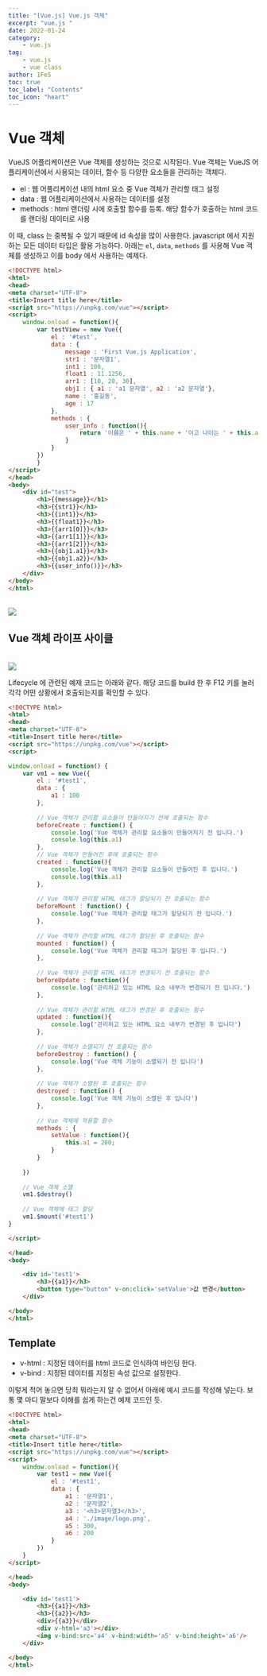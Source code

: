 ```yaml
---
title: "[Vue.js] Vue.js 객체"
excerpt: "vue.js "
date: 2022-01-24
category:
    - vue.js
tag:
    - vue.js
    - vue class
author: 1FeS
toc: true
toc_label: "Contents"
toc_icon: "heart"
---
```


# Vue 객체

VueJS 어플리케이션은 Vue 객체를 생성하는 것으로 시작된다. Vue 객체는 VueJS 어플리케이션에서 사용되는 데이터, 함수 등 다양한 요소들을 관리하는 객체다.

- el : 웹 어플리케이션 내의 html 요소 중 Vue 객체가 관리할 태그 설정
- data : 웹 어플리케이션에서 사용하는 데이터를 설정
- methods : html 랜더링 시에 호출할 함수를 등록. 해당 함수가 호출하는 html 코드를 랜더링 데이터로 사용

이 때, class 는 중복될 수 있기 때문에 id 속성을 많이 사용한다. javascript 에서 지원하는 모든 데이터 타입은 활용 가능하다. 아래는 `el`, `data`, `methods` 를 사용해 Vue 객체를 생성하고 이를 body 에서 사용하는 예제다.

```html
<!DOCTYPE html>
<html>
<head>
<meta charset="UTF-8">
<title>Insert title here</title>
<script src="https://unpkg.com/vue"></script>
<script>
	window.onload = function(){
		var testView = new Vue({
			el : '#test',
			data : {
				message : 'First Vue.js Application',
				str1 : '문자열1',
				int1 : 100,
				float1 : 11.1256,
				arr1 : [10, 20, 30],
				obj1 : { a1 : 'a1 문자열', a2 : 'a2 문자열'},
				name : '홍길동',
				age : 17
			},
			methods : {
				user_info : function(){
					return '이름은 ' + this.name + '이고 나이는 ' + this.age
				}
			}
		})
		}
</script>
</head>
<body>
	<div id="test">
		<h1>{{message}}</h1>
		<h3>{{str1}}</h3>
		<h3>{{int1}}</h3>
		<h3>{{float1}}</h3>
		<h3>{{arr1[0]}}</h3>
		<h3>{{arr1[1]}}</h3>
		<h3>{{arr1[2]}}</h3>
		<h3>{{obj1.a1}}</h3>
		<h3>{{obj1.a2}}</h3>
		<h3>{{user_info()}}</h3>
	</div>
</body>
</html>
```

<br/>
<img src="/_img/2022-01-24/test.jpg" style="margin: auto auto;">

## Vue 객체 라이프 사이클

<br/>
<img src="/_img/2022-01-24/lifecycle.jpg" style="margin: auto auto;">

Lifecycle 에 관련된 예제 코드는 아래와 같다. 해당 코드를 build 한 후 F12 키를 눌러 각각 어떤 상황에서 호출되는지를 확인할 수 있다.

```html
<!DOCTYPE html>
<html>
<head>
<meta charset="UTF-8">
<title>Insert title here</title>
<script src="https://unpkg.com/vue"></script>
<script>

window.onload = function() {
	var vm1 = new Vue({
		el : '#test1',
		data : {
			a1 : 100
		},
		
		// Vue 객체가 관리할 요소들이 만들어지기 전에 호출되는 함수
		beforeCreate : function() {
			console.log('Vue 객체가 관리할 요소들이 만들어지기 전 입니다.')
			console.log(this.a1)
		},	
		// Vue 객체가 만들어진 후에 호출되는 함수
		created : function(){
			console.log('Vue 객체가 관리할 요소들이 만들어진 후 입니다.')
			console.log(this.a1)
		},
		
		// Vue 객체가 관리할 HTML 태그가 할당되기 전 호출되는 함수
		beforeMount : function() {
			console.log('Vue 객체가 관리할 태그가 할당되기 전 입니다.')
		},
		
		// Vue 객체가 관리할 HTML 태그가 할당된 후 호출되는 함수
		mounted : function() {
			console.log('Vue 객체가 관리할 태그가 할당된 후 입니다.')
		},
		
		// Vue 객체가 관리할 HTML 태그가 변경되기 전 호출되는 함수
		beforeUpdate : function(){
			console.log('관리하고 있는 HTML 요소 내부가 변경되기 전 입니다.')
		},
		
		// Vue 객체가 관리할 HTML 태그가 변경된 후 호출되는 함수
		updated : function(){
			console.log('관리하고 있는 HTML 요소 내부가 변경된 후 입니다')
		},
		
		// Vue 객체가 소멸되기 전 호출되는 함수
		beforeDestroy : function() {
			console.log('Vue 객체 기능이 소멸되기 전 입니다')
		},
		
		// Vue 객체가 소멸된 후 호출되는 함수
		destroyed : function() {
			console.log('Vue 객체 기능이 소멸된 후 입니다')
		},
		
		// Vue 객체에 적용할 함수
		methods : {
			setValue : function(){
				this.a1 = 200;
			}
		}
		
	})
	
	// Vue 객체 소멸
	vm1.$destroy()
	
	// Vue 객체에 태그 할당
	vm1.$mount('#test1')
}

</script>

</head>
<body>

	<div id='test1'>
		<h3>{{a1}}</h3>
		<button type="button" v-on:click='setValue'>값 변경</button>
	</div>

</body>
</html>
```

## Template

- v-html : 지정된 데이터를 html 코드로 인식하여 바인딩 한다.
- v-bind : 지정된 데이터를 지정된 속성 값으로 설정한다.

이렇게 적어 놓으면 당최 뭐라는지 알 수 없어서 아래에 예시 코드를 작성해 넣는다. 보통 몇 마디 말보다 이해를 쉽게 하는건 예제 코드인 듯.

```html
<!DOCTYPE html>
<html>
<head>
<meta charset="UTF-8">
<title>Insert title here</title>
<script src="https://unpkg.com/vue"></script>
<script>
	window.onload = function(){
		var test1 = new Vue({
			el : '#test1',
			data : {
				a1 : '문자열1',
				a2 : '문자열2',
				a3 : '<h3>문자열3</h3>',
				a4 : './image/logo.png',
				a5 : 300,
				a6 : 200
			}
		})
	}
</script>

</head>
<body>

	<div id='test1'>
		<h3>{{a1}}</h3>
		<h3>{{a2}}</h3>
		<div>{{a3}}</div>
		<div v-html='a3'></div>
		<img v-bind:src='a4' v-bind:width='a5' v-bind:height='a6'/>
	</div>

</body>
</html>
```